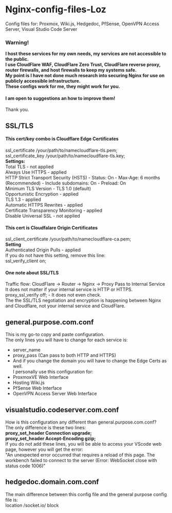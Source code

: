 # Nginx-config-files-Loz  
Config files for: Proxmox, Wiki.js, Hedgedoc, PfSense, OpenVPN Access Server, Visual Studio Code Server  
### Warning!    
**I host these services for my own needs, my services are not accessible to the public.**  
**I use CloudFlare WAF, CloudFlare Zero Trust, CloudFlare reverse proxy, router firewalls, and host firewalls to keep my systems safe.**  
**My point is I have not done much research into securing Nginx for use on publicly accessible infrastructure.**  
**These configs work for me, they might work for you.**
#### I am open to suggestions an how to improve them!  
Thank you. 
## SSL/TLS    
#### This cert/key combo is Cloudflare Edge Certificates     
ssl_certificate /your/path/to/namecloudflare-tls.pem;                                 
ssl_certificate_key /your/path/to/namecloudflare-tls.key;  
**Settings:**  
Total TLS - not applied  
Always Use HTTPS - applied  
HTTP Strict Transport Security (HSTS) - Status: On - Max-Age: 6 months (Recommended) - Include subdomains: On - Preload: On  
Minimum TLS Version - TLS 1.0 (default)  
Opportunistic Encryption - applied  
TLS 1.3 - applied  
Automatic HTTPS Rewrites - applied  
Certificate Transparency Monitoring - applied  
Disable Universal SSL - not applied  
#### This cert is Cloudfalare Origin Certificates   
ssl_client_certificate /your/path/to/namecloudflare-ca.pem;       
**Setting**    
Authenticated Origin Pulls - applied  
If you do not have this setting, remove this line:  
ssl_verify_client on;  
#### One note about SSL/TLS   
Traffic flow: CloudFlare -> Router -> Nginx -> Proxy Pass to Internal Service    
It does not matter if your internal service is HTTP or HTTPS.  
proxy_ssl_verify off; - It does not even check.  
The the SSL/TLS negotiation and encryption is happening between Nginx and Cloudflare, not your internal service and CloudFlare.  
## general.purpose.com.conf
This is my go-to copy and paste configuration.      
The only lines you will have to change for each service is:
- server_name
- proxy_pass (Can pass to both HTTP and HTTPS)
- And if you change the domain you will have to change the Edge Certs as well.      
I personally use this configuration for:     
- ProxmoxVE Web Interface
- Hosting Wiki.js
- PfSense Web Interface
- OpenVPN Access Server Web Interface    
## visualstudio.codeserver.com.conf   
How is this configuration any different than general.purpose.com.conf?   
The only difference is these two lines:    
**proxy_set_header Connection upgrade;**       
**proxy_set_header Accept-Encoding gzip;**       
If you do not add these lines, you will be able to access your VScode web page, however you will get the error:   
"An unexpected error occurred that requires a reload of this page. The workbench failed to connect to the server (Error: WebSocket close with status code 1006)"   
## hedgedoc.domain.com.conf     
The main difference between this config file and the general purpose config file is:     
location /socket.io/ block   
